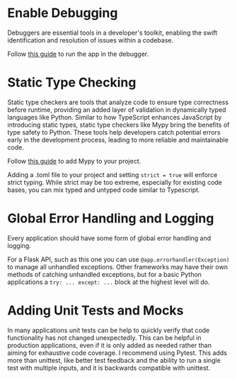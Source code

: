# Enable Debugging
Debuggers are essential tools in a developer's toolkit, enabling the swift identification and resolution of issues within a codebase.

Follow [this guide](https://code.visualstudio.com/docs/python/tutorial-flask#_run-the-app-in-the-debugger) to run the app in the debugger.

# Static Type Checking
Static type checkers are tools that analyze code to ensure type correctness before runtime, providing an added layer of validation in dynamically typed languages like Python. Similar to how TypeScript enhances JavaScript by introducing static types, static type checkers like Mypy bring the benefits of type safety to Python. These tools help developers catch potential errors early in the development process, leading to more reliable and maintainable code.

Follow [this guide](https://mypy.readthedocs.io/en/stable/getting_started.html) to add Mypy to your project.

Adding a .toml file to your project and setting `strict = true` will enforce strict typing. While strict may be too extreme, especially for existing code bases, you can mix typed and untyped code similar to Typescript.

# Global Error Handling and Logging
Every application should have some form of global error handling and logging.

For a Flask API, such as this one you can use `@app.errorhandler(Exception)` to manage all unhandled exceptions. Other frameworks may have their own methods of catching unhandled exceptions, but for a basic Python applications a `try: ... except: ...` block at the highest level will do.

# Adding Unit Tests and Mocks
In many applications unit tests can be help to quickly verify that code functionality has not changed unexpectedly. This can be helpful in production applications, even if it is only added as needed rather than aiming for exhaustive code coverage. I recommend using Pytest. This adds more than unittest, like better test feedback and the ability to run a single test with multiple inputs, and it is backwards compatible with unittest.